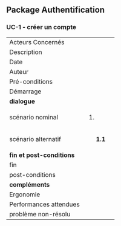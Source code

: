 ## Package Authentification
### UC-1 - créer un compte

<table>
    <tbody>
        <tr>
            <td>
                Acteurs Concernés
            </td>
            <td>
            </td>
        </tr>
        <tr>
            <td>
                Description
            </td>
            <td>
            </td>
        </tr>
        <tr>
            <td>
                Date
            </td>
            <td>
            </td>
        </tr>
        <tr>
            <td>
                Auteur
            </td>
            <td>
            </td>
        </tr>
        <tr>
            <td>
                Pré-conditions
            </td>
            <td>
            </td>
        </tr>
        <tr>
            <td>
                Démarrage
            </td>
            <td>
            </td>
        </tr>
        <tr>
            <td colspan="2">
                <strong>dialogue</strong>
            </td>
        </tr>
        <tr>
            <td>
                scénario nominal
            </td>
            <td>
              <ol>
                  <li>
                  </li>
              </ol>
            </td>
        </tr>
        <tr>
            <td>
                scénario alternatif
            </td>
            <td>
              <ul style="list-style: none" >
                  <li>
                      <strong>1.1</strong>
                  </li>
              </ul>
            </td>
        </tr>
        <tr>
            <td colspan="2">
                <strong>fin et post-conditions</strong>
            </td>
        </tr>
        <tr>
            <td>
                fin
            </td>
            <td>
            </td>
        </tr>
        <tr>
            <td>
                post-conditions
            </td>
            <td>
            </td>
        </tr>
        <tr>
            <td colspan="2">
                <strong>compléments</strong>
            </td>
            <td>
            </td>
        </tr>
        <tr>
            <td>
                Ergonomie
            </td>
            <td>
            </td>
        </tr>
        <tr>
            <td>
                Performances attendues
            </td>
            <td>
            </td>
        </tr>
        <tr>
            <td>
                problème non-résolu
            </td>
            <td>
            </td>
        </tr>
    </tbody>
</table>